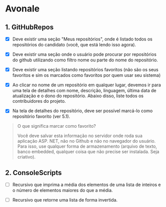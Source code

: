 # Avonale

## 1. GitHubRepos

- [x] Deve existir uma seção "Meus repositórios", onde é listado todos os repositórios do candidato (você, que está lendo isso agora).

- [x] Deve existir uma seção onde o usuário pode procurar por repositórios do github utilizando como filtro nome ou parte do nome do repositório.

- [x] Deve existir uma seção listando repositórios favoritos (não são os seus favoritos e sim os marcados como favoritos por quem usar seu sistema)

- [x] Ao clicar no nome de um repositório em qualquer lugar, devemos ir para uma tela de detalhes com nome, descrição, linguagem, última data de atualização e o dono do repositório. Abaixo disso, liste todos os contribuidores do projeto.

- [x] Na tela de detalhes do repositório, deve ser possível marcá-lo como repositório favorito (ver 5.1).

> O que significa marcar como favorito?
>
> Você deve salvar esta informação no servidor onde roda sua aplicação ASP. NET, não no Github e não no navegador do usuário. Para isso, use qualquer forma de armazenamento (arquivo de texto, banco embedded, qualquer coisa que não precise ser instalada. Seja criativo).

## 2. ConsoleScripts

- [ ] Recursivo que imprima a média dos elementos de uma lista de inteiros e o número de elementos maiores do que a média.

- [ ] Recursivo que retorne uma lista de forma invertida.
